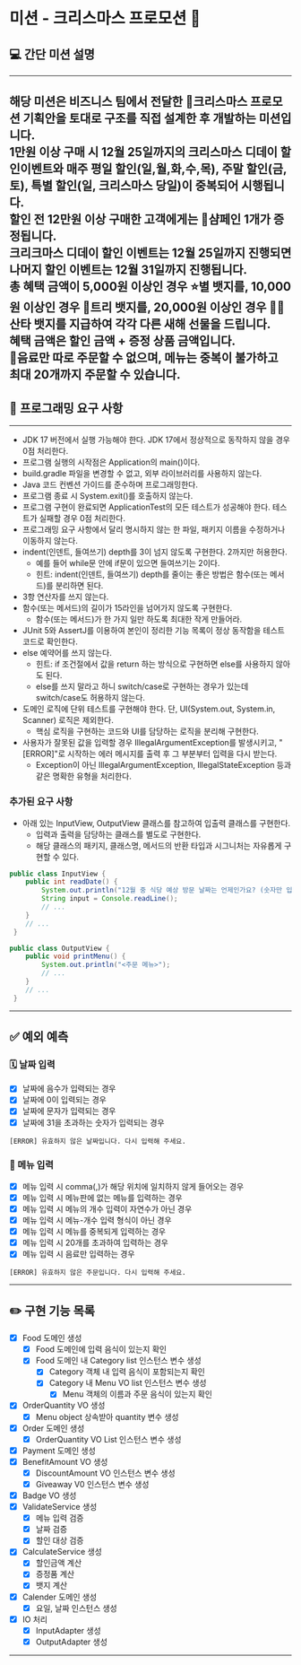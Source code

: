 # 미션 - 크리스마스 프로모션 🎄

## 💻 간단 미션 설명

---
해당 미션은 비즈니스 팀에서 전달한 🎄크리스마스 프로모션 기획안을 토대로 구조를 직접 설계한 후 개발하는 미션입니다.
</br>
1만원 이상 구매 시 12월 25일까지의 크리스마스 디데이 할인이벤트와 매주 평일 할인(일,월,화,수,목), 주말 할인(금,토), 특별 할인(일, 크리스마스 당일)이 중복되어 시행됩니다.
</br>
할인 전 12만원 이상 구매한 고객에게는 🍾샴페인 1개가 증정됩니다.
</br>
크리크마스 디데이 할인 이벤트는 12월 25일까지 진행되면 나머지 할인 이벤트는 12월 31일까지 진행됩니다. 
</br>
총 혜택 금액이 5,000원 이상인 경우 ⭐️별 뱃지를, 10,000원 이상인 경우 🎄트리 뱃지를, 20,000원 이상인 경우 🎅🏼산타 뱃지를 지급하여 각각 다른 새해 선물을 드립니다.  
혜택 금액은 할인 금액 + 증정 상품 금액입니다.
</br>
🥤음료만 따로 주문할 수 없으며, 메뉴는 중복이 불가하고 최대 20개까지 주문할 수 있습니다.
</br>
---
## 🔎 프로그래밍 요구 사항

---

- JDK 17 버전에서 실행 가능해야 한다. JDK 17에서 정상적으로 동작하지 않을 경우 0점 처리한다.
- 프로그램 실행의 시작점은 Application의 main()이다.
- build.gradle 파일을 변경할 수 없고, 외부 라이브러리를 사용하지 않는다.
- Java 코드 컨벤션 가이드를 준수하며 프로그래밍한다.
- 프로그램 종료 시 System.exit()를 호출하지 않는다.
- 프로그램 구현이 완료되면 ApplicationTest의 모든 테스트가 성공해야 한다. 테스트가 실패할 경우 0점 처리한다.
- 프로그래밍 요구 사항에서 달리 명시하지 않는 한 파일, 패키지 이름을 수정하거나 이동하지 않는다.
- indent(인덴트, 들여쓰기) depth를 3이 넘지 않도록 구현한다. 2까지만 허용한다.
  - 예를 들어 while문 안에 if문이 있으면 들여쓰기는 2이다.
  - 힌트: indent(인덴트, 들여쓰기) depth를 줄이는 좋은 방법은 함수(또는 메서드)를 분리하면 된다.
- 3항 연산자를 쓰지 않는다.
- 함수(또는 메서드)의 길이가 15라인을 넘어가지 않도록 구현한다.
  - 함수(또는 메서드)가 한 가지 일만 하도록 최대한 작게 만들어라.
- JUnit 5와 AssertJ를 이용하여 본인이 정리한 기능 목록이 정상 동작함을 테스트 코드로 확인한다.
- else 예약어를 쓰지 않는다.
  - 힌트: if 조건절에서 값을 return 하는 방식으로 구현하면 else를 사용하지 않아도 된다.
  - else를 쓰지 말라고 하니 switch/case로 구현하는 경우가 있는데 switch/case도 허용하지 않는다.
- 도메인 로직에 단위 테스트를 구현해야 한다. 단, UI(System.out, System.in, Scanner) 로직은 제외한다.
  - 핵심 로직을 구현하는 코드와 UI를 담당하는 로직을 분리해 구현한다.
- 사용자가 잘못된 값을 입력할 경우 IllegalArgumentException를 발생시키고, "[ERROR]"로 시작하는 에러 메시지를 출력 후 그 부분부터 입력을 다시 받는다.
  - Exception이 아닌 IllegalArgumentException, IllegalStateException 등과 같은 명확한 유형을 처리한다.
### 추가된 요구 사항
- 아래 있는 InputView, OutputView 클래스를 참고하여 입출력 클래스를 구현한다.
  - 입력과 출력을 담당하는 클래스를 별도로 구현한다.
  - 해당 클래스의 패키지, 클래스명, 메서드의 반환 타입과 시그니처는 자유롭게 구현할 수 있다.
~~~java
public class InputView { 
    public int readDate() {
        System.out.println("12월 중 식당 예상 방문 날짜는 언제인가요? (숫자만 입력해 주세요!)");
        String input = Console.readLine();
        // ...
    }
    // ...
 }
~~~
~~~java
public class OutputView { 
    public void printMenu() {
        System.out.println("<주문 메뉴>");
        // ...
    }
    // ...
 }
~~~
---
## ✅ 예외 예측
### 🗓️ 날짜 입력
-[x] 날짜에 음수가 입력되는 경우
-[x] 날짜에 0이 입력되는 경우
-[x] 날짜에 문자가 입력되는 경우
-[x] 날짜에 31을 초과하는 숫자가 입력되는 경우
~~~
[ERROR] 유효하지 않은 날짜입니다. 다시 입력해 주세요.
~~~
### 🍚 메뉴 입력
-[x] 메뉴 입력 시 comma(,)가 해당 위치에 일치하지 않게 들어오는 경우
-[x] 메뉴 입력 시 메뉴판에 없는 메뉴를 입력하는 경우
-[x] 메뉴 입력 시 메뉴의 개수 입력이 자연수가 아닌 경우
-[x] 메뉴 입력 시 메뉴-개수 입력 형식이 아닌 경우
-[x] 메뉴 입력 시 메뉴를 중복되게 입력하는 경우
-[x] 메뉴 입력 시 20개를 초과하여 입력하는 경우
-[x] 메뉴 입력 시 음료만 입력하는 경우
~~~
[ERROR] 유효하지 않은 주문입니다. 다시 입력해 주세요.
~~~
---
## ✏️ 구현 기능 목록
-[x] Food 도메인 생성
  - [x] Food 도메인에 입력 음식이 있는지 확인
  - [x] Food 도메인 내 Category list 인스턴스 변수 생성
    - [x] Category 객체 내 입력 음식이 포함되는지 확인
    - [x] Category 내 Menu VO list 인스턴스 변수 생성
      - [x] Menu 객체의 이름과 주문 음식이 있는지 확인
- [x] OrderQuantity VO 생성
  - [x] Menu object 상속받아 quantity 변수 생성
- [x] Order 도메인 생성
  - [x] OrderQuantity VO List 인스턴스 변수 생성
- [x] Payment 도메인 생성
- [x] BenefitAmount VO 생성
  - [x] DiscountAmount VO 인스턴스 변수 생성
  - [x] Giveaway V0 인스턴스 변수 생성
- [x] Badge VO 생성
- [x] ValidateService 생성
  - [x] 메뉴 입력 검증
  - [x] 날짜 검증
  - [x] 할인 대상 검증
- [x] CalculateService 생성
  - [x] 할인금액 계산
  - [x] 증정품 계산
  - [x] 뱃지 계산
- [x] Calender 도메인 생성
  - [x] 요일, 날짜 인스턴스 생성
- [x] IO 처리
  - [x] InputAdapter 생성
  - [x] OutputAdapter 생성
---